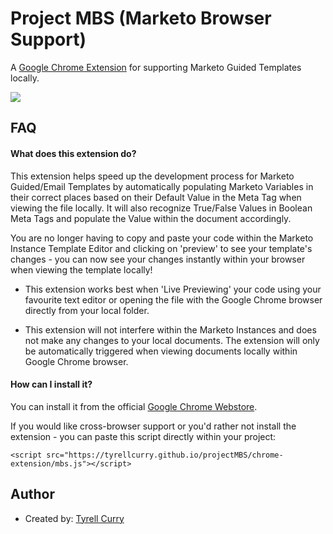 
# Project MBS (Marketo Browser Support)

A [Google Chrome Extension](https://breakdance.github.io/breakdance/) for supporting Marketo Guided Templates locally.

<image src="https://lh3.googleusercontent.com/ViDKK5NlB_IwQPh15yzeeRSyksev_CPGfRTAySf7JhJvhadnsp7dvL3Y8AQDQoC9V1VuEwes66rK5waeL0VlhbOq=w640-h400-e365-rj-sc0x00ffffff" />

## FAQ

#### What does this extension do?

This extension helps speed up the development process for Marketo Guided/Email Templates by automatically populating Marketo Variables in their correct places based on their Default Value in the Meta Tag when viewing the file locally. It will also recognize True/False Values in Boolean Meta Tags and populate the Value within the document accordingly.

You are no longer having to copy and paste your code within the Marketo Instance Template Editor and clicking on 'preview' to see your template's changes - you can now see your changes instantly within your browser when viewing the template locally!

- This extension works best when 'Live Previewing' your code using your favourite text editor or opening the file with the Google Chrome browser directly from your local folder.

- This extension will not interfere within the Marketo Instances and does not make any changes to your local documents. The extension will only be automatically triggered when viewing documents locally within Google Chrome browser.

#### How can I install it?

You can install it from the official [Google Chrome Webstore](https://breakdance.github.io/breakdance/).

If you would like cross-browser support or you'd rather not install the extension - you can paste this script directly within your project:

```
<script src="https://tyrellcurry.github.io/projectMBS/chrome-extension/mbs.js"></script>
```

## Author

- Created by: [Tyrell Curry](https://tyrellcurry.io)

